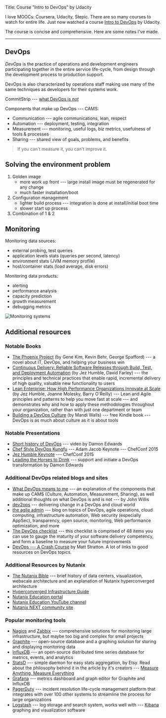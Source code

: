 Title: Course "Intro to DevOps" by Udacity

I love MOOCs: Coursera, Udacity, Stepic. There are so many courses to watch for entire life. Just now watched a course [Intro to DevOps](https://www.udacity.com/course/intro-to-devops--ud611) by Udacity.

The course is concise and comprehensive. Here are some notes I've made.

---

## DevOps 
*DevOps* is the practice of operations and development engineers participating together in the entire service life-cycle, from design through the development process to production support.

DevOps is also characterized by operations staff making use many of the same techniques as developers for their systems work.

CommitStrip --- [what DevOps is *not*](http://www.commitstrip.com/en/2015/02/02/is-your-company-ready-for-devops/)

Components that make up DevOps --- CAMS:

* Communication --- agile communications, lean, respect
* Automation --- deployment, testing, integration
* Measurement --- monitoring, useful logs, biz metrics, usefulness of tools & processes
* Sharing --- shared view of goals, problems, and benefits

> If you can't measure it, you can't improve it.


## Solving the environment problem

1. Golden image
    * more work up front --- large install image must be regenerated for any change
    * much faster installation/boot
2. Configuration management
    * lighter build process --- integration is done at install/initial boot time
    * slower start up process
3. Combination of 1 & 2

## Monitoring

Monitoring data sources:

* external probing, test queries
* application levels stats (queries per second, latency)
* environment stats (JVM memory profile)
* host/container stats (load average, disk errors)

Monitoring data products:

* alerting
* performance analysis
* capacity prediction
* growth measurement
* debugging metrics

![Monitoring systems]({attach}/images/monitoring_systems.png)

## Additional resources

### Notable Books

* [The Phoenix Project](http://itrevolution.com/books/phoenix-project-devops-book/) (by Gene Kim, Kevin Behr, George Spafford) --- a novel about IT, DevOps, and helping your business win
* [Continuous Delivery: Reliable Software Releases through Build, Test, and Deployment Automation](http://www.amazon.com/Continuous-Delivery-Deployment-Automation-Addison-Wesley-ebook/dp/B003YMNVC0) (by Jez Humble, David Farley) --- the principles and technical practices that enable rapid, incremental delivery of high quality, valuable new functionality to users
* [Lean Enterprise: How High Performance Organizations Innovate at Scale](http://www.amazon.com/Lean-Enterprise-Performance-Organizations-Innovate/dp/1449368425) (by Jez Humble, Joanne Molesky, Barry O'Reilly) --- Lean and Agile principles and patterns to help you move fast at scale --- and demonstrates why and how to apply these methodologies throughout your organization, rather than with just one department or team
* [Building a DevOps Culture](http://smile.amazon.com/gp/product/B00CBM1WFC) (by Mandi Walls) --- free Kindle book --- DevOps is as much about culture as it is about tools

### Notable Presentations

* [Short history of DevOps](https://www.youtube.com/watch?v=o7-IuYS0iSE) --- video by Damon Edwards
* [Chef Style DevOps Kungfu](https://www.youtube.com/watch?v=_DEToXsgrPc) --- Adam Jacob Keynote --- ChefConf 2015
* [Jez Humble Keynote](https://www.youtube.com/watch?v=L1w2_AY82WY) --- ChefConf 2015
* [Leading the Horses to Drink](https://vimeo.com/69079272) --- support and initiate a DevOps transformation by Damon Edwards

### Additional DevOps related blogs and sites

* [What DevOps means to me](https://www.chef.io/blog/2010/07/16/what-devops-means-to-me/) --- an explanation of the components that make up CAMS (Culture, Automation, Measurement, Sharing), as well additional thoughts on what DevOps is and is not --- by John Willis
* [dev2ops](http://dev2ops.org/) --- delivering change in a DevOps and cloud world
* [the agile admin](http://theagileadmin.com/) --- blog on topics of DevOps, agile operations, cloud computing, infrastructure automation, Web security (especially AppSec), transparency, open source, monitoring, Web performance optimization, and more
* [The DevOps checklist](http://devopschecklist.com/) --- this checklist is comprised of 48 items you can use to gauge the maturity of your software delivery competency, and form a baseline to measure your future improvements
* [DevOps --- A Crash Course](http://www.mattstratton.com/) by Matt Stratton. A lot of links to good resources on DevOps topics.

### Additional Resources by Nutanix

* [The Nutanix Bible](http://stevenpoitras.com/the-nutanix-bible/) --- brief history of data centers, visualization, webscale architecture and an explanation of Nutanix hyperconverged architecture
* [Hyperconverged Infrastructure Guide](http://go.nutanix.com/webscale-101-hyper-converged-infrastructure-guide.html)
* [Nutanix Education portal](https://next.nutanix.com/t5/Nutanix-Education-Blog/bg-p/Certifications)
* [Nutanix Education YouTube channel](https://www.youtube.com/channel/UCJupSMWQRKQTvkb2CfkW0Eg)
* [Nutanix NEXT community site](http://next.nutanix.com/)

### Popular monitoring tools

* [Nagios](https://www.nagios.org/) and [Zabbix](http://www.zabbix.com/) --- comprehensive solutions for monitoring large infrastructure, but maybe too big and complex for small projects
* [Graphite](http://graphite.wikidot.com/) --- open-source database and a graphing solution for storing and displaying monitoring data
* [InfluxDB](https://influxdb.com/) --- an open-source distributed time series database for metrics, events, and analytics
* [StatsD](https://github.com/etsy/statsd) --- simple daemon for easy stats aggregation, by Etsy. Read about the philosophy behind it in the article by it's creators --- [Measure Anything, Measure Everything](https://codeascraft.com/2011/02/15/measure-anything-measure-everything/)
* [Grafana](http://grafana.org/) --- metrics dashboard and graph editor for Graphite and InfluxDB
* [PagerDuty](https://www.pagerduty.com/) --- incident resolution life-cycle management platform that integrates with over 100 other systems to streamline the process for large organizations
* [Logstash](https://www.elastic.co/products/logstash) --- log storage and search system, works well with --- [Kibana](https://www.elastic.co/products/kibana) graphing and visualization software
